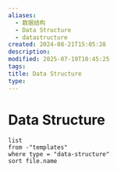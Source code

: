 ```yaml
---
aliases:
  - 数据结构
  - Data Structure
  - datastructure
created: 2024-08-21T15:05:28
description: 
modified: 2025-07-19T10:45:25
tags: 
title: Data Structure
type:
---
```


# Data Structure

```dataview
list
from -"templates"
where type = "data-structure"
sort file.name
```
